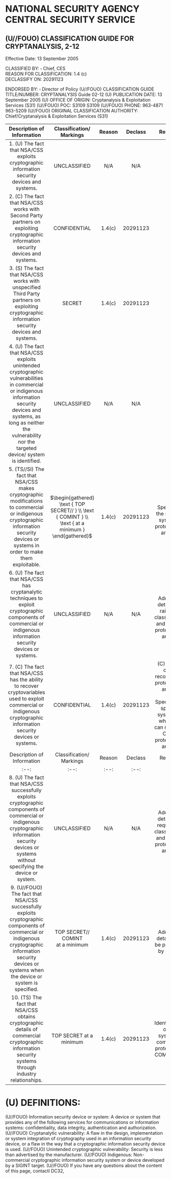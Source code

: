 # NATIONAL SECURITY AGENCY CENTRAL SECURITY SERVICE 

## (U//FOUO) CLASSIFICATION GUIDE FOR CRYPTANALYSIS, 2-12

Effective Date: 13 September 2005

CLASSIFIED BY: $\square$ Chief, CES<br>REASON FOR CLASSIFICATION: 1.4 (c)<br>DECLASSIFY ON: 20291123

ENDORSED BY: $\square$ Director of Policy
(U//FOUO) CLASSIFICATION GUIDE TITLE/NUMBER: CRYPTANALYSIS Guide 02-12
(U) PUBLICATION DATE: 13 September 2005
(U) OFFICE OF ORIGIN: Cryptanalysis \& Exploitation Services (S31)
(U//FOUO) POC:
S3109
S3109
(U//FOUO) PHONE:
963-4871
963-5209
(U//FOUO) ORIGINAL CLASSIFICATION AUTHORITY:
Chief/Cryptanalysis \& Exploitation Services (S31)

| Description of Information | Classification/ <br> Markings | Reason | Declass | Remarks |
| :--: | :--: | :--: | :--: | :--: |
| 1. (U) The fact that NSA/CSS exploits cryptographic information security devices and systems. | UNCLASSIFIED | N/A | N/A |  |
| 2. (C) The fact that NSA/CSS works with Second Party partners on exploiting cryptographic information security devices and systems. | CONFIDENTIAL | $1.4(\mathrm{c})$ | 20291123 |  |
| 3. (S) The fact that NSA/CSS works with unspecified Third Party partners on exploiting cryptographic information security devices and systems. | SECRET | $1.4(\mathrm{c})$ | 20291123 |  |
| 4. (U) The fact that NSA/CSS exploits unintended cryptographic vulnerabilities in commercial or indigenous information security devices and systems, as long as neither the vulnerability nor the targeted device/ system is identified. | UNCLASSIFIED | N/A | N/A |  |
| 5. (TS//SI) The fact that NSA/CSS makes cryptographic modifications to commercial or indigenous cryptographic information security devices or systems in order to make them exploitable. | $\begin{gathered} \text { TOP SECRET// } \\ \text { COMINT } \\ \text { at a minimum } \end{gathered}$ | $1.4(\mathrm{c})$ | 20291123 | (U) Specifying the specific system is protected by an ECL. |
| 6. (U) The fact that NSA/CSS has cryptanalytic techniques to exploit cryptographic components of commercial or indigenous information security devices or systems. | UNCLASSIFIED | N/A | N/A | (U) Additional details will raise the classification and may be protected by an ECI. |
| 7. (C) The fact that NSA/CSS has the ability to recover cryptovariables used to exploit commercial or indigenous cryptographic information security devices or systems. | CONFIDENTIAL | $1.4(\mathrm{c})$ | 20291123 | (C) Details of CV recovery are protected by an ECI. <br> (C) Specifying a specific system for which we can recovery CVs is protected by an ECI. |
| Description of Information | Classification/ <br> Markings | Reason | Declass | Remarks |
| :--: | :--: | :--: | :--: | :--: |
| 8. (U) The fact that NSA/CSS successfully exploits cryptographic components of commercial or indigenous cryptographic information security devices or systems without specifying the device or system. | UNCLASSIFIED | N/A | N/A | (U) Additional details will require the classification and may be protected by an ECI. |
| 9. (U//FOUO) The fact that NSA/CSS successfully exploits cryptographic components of commercial or indigenous cryptographic information security devices or systems when the device or system is specified. | TOP SECRET// <br> COMINT <br> at a minimum | $1.4(\mathrm{c})$ | 20291123 | (U) Additional details may be protected by an ECI. |
| 10. (TS) The fact that NSA/CSS obtains cryptographic details of commercial cryptographic information security systems through industry relationships. | TOP SECRET at a minimum | $1.4(\mathrm{c})$ | 20291123 | (C) Identification of the system or company is protected as COMINT and ECI. |

# (U) DEFINITIONS: 

(U//FOUO) Information security device or system: A device or system that provides any of the following services for communications or information systems: confidentiality, data integrity, authentication and authorization.
(U//FOUO) Cryptanalytic vulnerability: A flaw in the design, implementation or system integration of cryptography used in an information security device, or a flaw in the way that a cryptographic information security device is used.
(U//FOUO) Unintended cryptographic vulnerability: Security is less than advertised by the manufacturer.
(U//FOUO) Indigenous: Non-commercial cryptographic information security system or device developed by a SIGINT target.
(U//FOUO) If you have any questions about the content of this page, contactl DC32,
